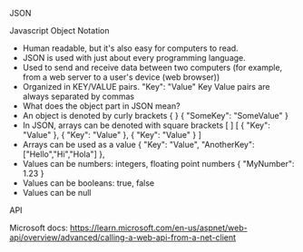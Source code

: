 JSON 

Javascript Object Notation

- Human readable, but it's also easy for computers to read.
- JSON is used with just about every programming language. 
- Used to send and receive data between two computers (for example, from a web server to a user's device (web browser))
- Organized in KEY/VALUE pairs.
    "Key": "Value"
    Key Value pairs are always separated by commas
- What does the object part in JSON mean?
- An object is denoted by curly brackets { }
    {
        "SomeKey": "SomeValue"
    }
- In JSON, arrays can be denoted with square brackets [ ]
    [
        {
            "Key": "Value"
        },
        {
            "Key": "Value"
        },
        {
            "Key": "Value"
        }
    ]
- Arrays can be used as a value
        {
            "Key": "Value",
            "AnotherKey":["Hello","Hi","Hola"]
        },
- Values can be numbers: integers, floating point numbers
        {
            "MyNumber": 1.23
        }
- Values can be booleans: true, false
- Values can be null

API

Microsoft docs: https://learn.microsoft.com/en-us/aspnet/web-api/overview/advanced/calling-a-web-api-from-a-net-client
